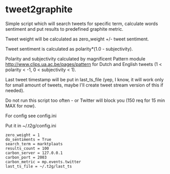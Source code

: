 tweet2graphite
==============

Simple script which will search tweets for specific term, calculate words sentiment and put results to predefined graphite metric.


Tweet weight will be calculated as zero_weight +/- tweet sentiment.

Tweet sentiment is calculated as polarity*(1.0 - subjectivity).

Polarity and subjectivity calculated by magnificent Pattern module http://www.clips.ua.ac.be/pages/pattern for Dutch and English tweets (1 < polarity < -1, 0 < subjectivity < 1).

Last tweet timestamp will be put in last_ts_file (yep, I know, it will work only for small amount of tweets, maybe I'll create tweet stream version of this if needed).

Do not run this script too often - or Twitter will block you (150 req for 15 min MAX for now).

For config see config.ini

Put it in ~/.t2g/config.ini

```
zero_weight = 1
do_sentiments = True
search_term = marktplaats
results_count = 100
carbon_server = 127.0.0.1
carbon_port = 2003
carbon_metric = mp.events.twitter
last_ts_file = ~/.t2g/last_ts
```